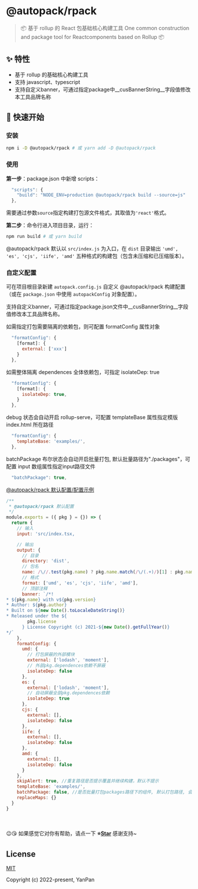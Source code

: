 <!-- <img src="icon.png" align="right" /> -->

# @autopack/rpack [](https://github.com/yanppanmichael/@autopack/rpack#readme)

> 📦 基于 rollup 的 React 包基础核心构建工具
> One common construction and package tool for Reactcomponents based on Rollup 📦

## ✨ 特性

- 基于 rollup 的基础核心构建工具
- 支持 javascript、typescript
- 支持自定义banner，可通过指定package中__cusBannerString__字段值修改本工具品牌名称

## 🚀 快速开始

### 安装

```bash
npm i -D @autopack/rpack # 或 yarn add -D @autopack/rpack
```

### 使用

**第一步**：package.json 中新增 scripts：

```js
  "scripts": {
    "build": "NODE_ENV=production @autopack/rpack build --source=js"
  },
```

需要通过参数`source`指定构建打包源文件格式，其取值为`'react'`格式。

**第二步**：命令行进入项目目录，运行：

```bash
npm run build # 或 yarn build
```

@autopack/rpack 默认以 `src/index.js` 为入口，在 `dist` 目录输出 `'umd', 'es', 'cjs', 'iife', 'amd'` 五种格式的构建包（包含未压缩和已压缩版本）。

### 自定义配置

可在项目根目录新建 `autopack.config.js` 自定义 @autopack/rpack 构建配置（或在 `package.json` 中使用 `autopackConfig` 对象配置）。

支持自定义banner，可通过指定package.json文件中__cusBannerString__字段值修改本工具品牌名称。

如需指定打包需要隔离的依赖包，则可配置 formatConfig 属性对象

```js
  "formatConfig": {
    [format]: {
      external: ['xxx']
    }
  },
```

如需整体隔离 dependences 全体依赖包，可指定 isolateDep: true

```js
  "formatConfig": {
    [format]: {
      isolateDep: true,
    }
  },
```

debug 状态会自动开启 rollup-serve，可配置 templateBase 属性指定模版 index.html 所在路径

```js
  "formatConfig": {
    templateBase: 'examples/',
  },
```

batchPackage 布尔状态会自动开启批量打包, 默认批量路径为"./packages"，可配置 input 数组属性指定input路径文件

```js
  "batchPackage": true,
```

[@autopack/rpack 默认配置/配置示例]()

```js
/**
 * @autopack/rpack 默认配置
 */
module.exports = ({ pkg } = {}) => {
  return {
    // 输入
    input: 'src/index.tsx,

    // 输出
    output: {
      // 目录
      directory: 'dist',
      // 包名
      name: /\//.test(pkg.name) ? pkg.name.match(/\/(.+)/)[1] : pkg.name,
      // 格式
      format: ['umd', 'es', 'cjs', 'iife', 'amd'],
      // 顶部注释
      banner: `/*!
* ${pkg.name} with v${pkg.version}
* Author: ${pkg.author}
* Built on ${new Date().toLocaleDateString()}
* Released under the ${
        pkg.license
      } License Copyright (c) 2021-${new Date().getFullYear()}
*/`
    },
    formatConfig: {
      umd: {
        // 打包屏蔽的外部模块
        external: ['lodash', 'moment'],
        // 外部pkg.dependences依赖不屏蔽
        isolateDep: false
      },
      es: {
        external: ['lodash', 'moment'],
        // 自动屏蔽全部pkg.dependences依赖
        isolateDep: true
      },
      cjs: {
        external: [],
        isolateDep: false
      },
      iife: {
        external: [],
        isolateDep: false
      },
      amd: {
        external: [],
        isolateDep: false
      }
    },
    skipAlert: true, //重复路径是否提示覆盖并继续构建，默认不提示
    templateBase: 'examples/',
    batchPackage: false, //是否批量打包packages路径下的组件, 默认打包路径, 会覆盖input路径
    replaceMaps: {}
  }
}
```

<br>
<br>
😉😘 如果感觉它对你有帮助，请点一下 <b>⭐️<a href="https://github.com/YanPanMichael/@autopack/rpack.git">Star</a></b> 感谢支持~

## License

[MIT](http://opensource.org/licenses/MIT)

Copyright (c) 2022-present, YanPan